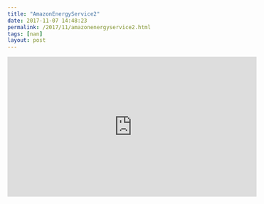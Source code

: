 ```yaml
---
title: "AmazonEnergyService2"
date: 2017-11-07 14:48:23
permalink: /2017/11/amazonenergyservice2.html
tags: [nan]
layout: post
---
```


<iframe width="560" height="315" src="https://www.youtube.com/embed/zreTJ1ef1cY" frameborder="0" allowfullscreen></iframe>
